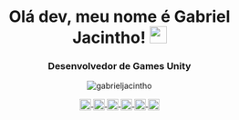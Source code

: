 <h1 align="center">Olá dev, meu nome é Gabriel Jacintho! <img src="https://raw.githubusercontent.com/kaueMarques/kaueMarques/master/hi.gif" width="30px"></h1>
<h3 align="center">Desenvolvedor de Games Unity</h3>

<p align="center">
  <img src="https://github-readme-stats.vercel.app/api?username=gabrieljacintho&show_icons=true" alt="gabrieljacintho"/>
</p>

<p align="center">
  <a href="https://play.google.com/store/apps/dev?id=8289050607186412422" target="blank"><img align="center" src="https://cdn.jsdelivr.net/npm/simple-icons@3.0.1/icons/googleplay.svg" alt="Google Play" height="20" width="20" /> </a>
  <a href="https://store.steampowered.com/publisher/gabrieljacintho" target="blank"><img align="center" src="https://cdn.jsdelivr.net/npm/simple-icons@3.0.1/icons/steam.svg" alt="Steam" height="20" width="20" /> </a>
  <a href="https://www.youtube.com/c/FireRingStudio?sub_confirmation=1" target="blank"><img align="center" src="https://cdn.jsdelivr.net/npm/simple-icons@3.0.1/icons/youtube.svg" alt="YouTube" height="20" width="20" /> </a>
  <a href="https://www.instagram.com/gabriel.jacintho/" target="blank"><img align="center" src="https://cdn.jsdelivr.net/npm/simple-icons@3.0.1/icons/instagram.svg" alt="Instagram" height="20" width="20" /> </a>
  <a href="https://fb.com/jacinthogabriel/" target="blank"><img align="center" src="https://cdn.jsdelivr.net/npm/simple-icons@3.0.1/icons/facebook.svg" alt="Facebook" height="20" width="20" /> </a>
  <a href="https://www.linkedin.com/in/gabrielbertasso/" target="blank"><img align="center" src="https://cdn.jsdelivr.net/npm/simple-icons@3.0.1/icons/linkedin.svg" alt="Linkedin" height="20" width="20" /> </a>
</p>

